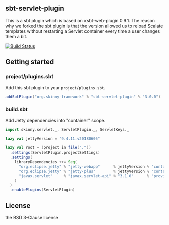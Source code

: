 ## sbt-servlet-plugin

This is a sbt plugin which is based on xsbt-web-plugin 0.9.1. The reason why we forked the sbt plugin is that the version allowed us to reload Scalate templates without restarting a Servlet container every time a user changes them a bit.

[![Build Status](https://travis-ci.org/skinny-framework/sbt-servlet-plugin.svg?branch=master)](https://travis-ci.org/skinny-framework/sbt-servlet-plugin)

## Getting started 

### project/plugins.sbt

Add this sbt plugin to your `project/plugins.sbt`.

```scala
addSbtPlugin("org.skinny-framework" % "sbt-servlet-plugin" % "3.0.0")
```

### build.sbt

Add Jetty dependencies into "container" scope.

```scala
import skinny.servlet._, ServletPlugin._, ServletKeys._

lazy val jettyVersion = "9.4.11.v20180605"

lazy val root = (project in file("."))
  .settings(ServletPlugin.projectSettings)
  .settings(
    libraryDependencies ++= Seq(
      "org.eclipse.jetty" % "jetty-webapp"      % jettyVersion % "container",
      "org.eclipse.jetty" % "jetty-plus"        % jettyVersion % "container",
      "javax.servlet"     % "javax.servlet-api" % "3.1.0"      % "provided"
    )
  )
  .enablePlugins(ServletPlugin)
```

## License

the BSD 3-Clause license


